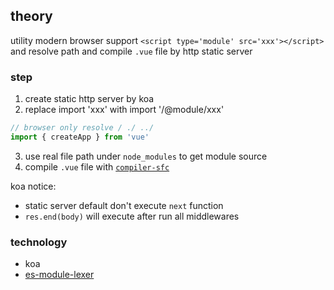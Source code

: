 ## theory

utility modern browser support `<script type='module' src='xxx'></script>` and resolve path and compile `.vue` file by http static server

### step
1. create static http server by koa
2. replace import 'xxx' with import '/@module/xxx'
```js
// browser only resolve / ./ ../ 
import { createApp } from 'vue' 
```
3. use real file path under `node_modules` to get module source
4. compile `.vue` file with [`compiler-sfc`](https://github.com/vuejs/core/blob/main/packages/compiler-sfc/README.md)

koa notice:
* static server default don't execute `next` function
* `res.end(body)` will execute after run all middlewares

### technology
* koa 
* [es-module-lexer](https://github.com/guybedford/es-module-lexer)
